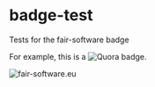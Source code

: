 # badge-test
Tests for the fair-software badge

For example, this is a ![Quora](https://badge.fury.io/py/quora.svg) badge.


![fair-software.eu](https://img.shields.io/badge/fair--software.eu-%E2%97%8B%20%20%E2%97%8B%20%20%E2%97%8B%20%20%E2%97%8B%20%20%E2%97%8B-red)
